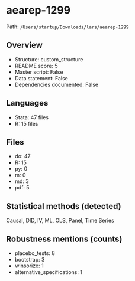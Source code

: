 # aearep-1299

Path: `/Users/startup/Downloads/lars/aearep-1299`

## Overview
- Structure: custom_structure
- README score: 5
- Master script: False
- Data statement: False
- Dependencies documented: False

## Languages
- Stata: 47 files
- R: 15 files

## Files
- do: 47
- R: 15
- py: 0
- m: 0
- md: 3
- pdf: 5

## Statistical methods (detected)
Causal, DID, IV, ML, OLS, Panel, Time Series

## Robustness mentions (counts)
- placebo_tests: 8
- bootstrap: 3
- winsorize: 1
- alternative_specifications: 1